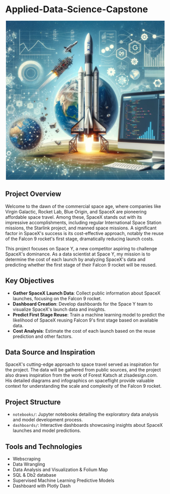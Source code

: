 # Applied-Data-Science-Capstone
<div align="center">
  <img src="poster.png" width="500">
</div>

## Project Overview

Welcome to the dawn of the commercial space age, where companies like Virgin Galactic, Rocket Lab, Blue Origin, and SpaceX are pioneering affordable space travel. Among these, SpaceX stands out with its impressive accomplishments, including regular International Space Station missions, the Starlink project, and manned space missions. A significant factor in SpaceX's success is its cost-effective approach, notably the reuse of the Falcon 9 rocket's first stage, dramatically reducing launch costs.

This project focuses on Space Y, a new competitor aspiring to challenge SpaceX's dominance. As a data scientist at Space Y, my mission is to determine the cost of each launch by analyzing SpaceX's data and predicting whether the first stage of their Falcon 9 rocket will be reused.

## Key Objectives

- **Gather SpaceX Launch Data**: Collect public information about SpaceX launches, focusing on the Falcon 9 rocket.
- **Dashboard Creation**: Develop dashboards for the Space Y team to visualize SpaceX's launch data and insights.
- **Predict First Stage Reuse**: Train a machine learning model to predict the likelihood of SpaceX reusing Falcon 9's first stage based on available data.
- **Cost Analysis**: Estimate the cost of each launch based on the reuse prediction and other factors.

## Data Source and Inspiration

SpaceX's cutting-edge approach to space travel served as inspiration for the project. The data will be gathered from public sources, and the project also draws inspiration from the work of Forest Katsch at zlsadesign.com. His detailed diagrams and infographics on spaceflight provide valuable context for understanding the scale and complexity of the Falcon 9 rocket.

## Project Structure

- `notebooks/`: Jupyter notebooks detailing the exploratory data analysis and model development process.
- `dashboards/`: Interactive dashboards showcasing insights about SpaceX launches and model predictions.

## Tools and Technologies
- Webscraping
- Data Wrangling
- Data Analysis and Visualization & Folium Map
- SQL & Db2 database
- Supervised Machine Learning Predictive Models
- Dashboard with Plotly Dash

